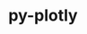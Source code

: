 ---
title: "py-plotly"
layout: cache
categories: [package, develop]
meta: {"versions": ["5.20.0"], "compilers": ["gcc@=11.4.0", "gcc@=9.4.0", "oneapi@=2024.2.0", "oneapi@=2024.2.1"], "oss": ["ubuntu20.04", "ubuntu22.04"], "platforms": ["linux"], "targets": ["neoverse_v1", "ppc64le", "x86_64_v3"], "stacks": ["e4s", "e4s-neoverse_v1", "e4s-oneapi", "e4s-power", "root"], "num_specs": 70, "num_specs_by_stack": {"root": 70, "e4s-power": 19, "e4s-neoverse_v1": 20, "e4s": 18, "e4s-oneapi": 13}}
spec_details: [{"hash": "oxm34mxy45tvi347phb3rqpa5vd3n334", "compiler": "gcc@=9.4.0", "versions": ["5.20.0"], "os": "ubuntu20.04", "platform": "linux", "target": "ppc64le", "variants": ["build_system=python_pip"], "stacks": ["root", "e4s-power"], "size": "-", "tarball": "https://binaries.spack.io/develop/build_cache/linux-ubuntu20.04-ppc64le/gcc-9.4.0/py-plotly-5.20.0/linux-ubuntu20.04-ppc64le-gcc-9.4.0-py-plotly-5.20.0-oxm34mxy45tvi347phb3rqpa5vd3n334.spack"}, {"hash": "4sic2h4vppndtkmjtghvagrwja6c7yur", "compiler": "gcc@=9.4.0", "versions": ["5.20.0"], "os": "ubuntu20.04", "platform": "linux", "target": "ppc64le", "variants": ["build_system=python_pip"], "stacks": ["root", "e4s-power"], "size": "-", "tarball": "https://binaries.spack.io/develop/build_cache/linux-ubuntu20.04-ppc64le/gcc-9.4.0/py-plotly-5.20.0/linux-ubuntu20.04-ppc64le-gcc-9.4.0-py-plotly-5.20.0-4sic2h4vppndtkmjtghvagrwja6c7yur.spack"}, {"hash": "7rtqz5uinwfn37dnd2m4foaa6krpglau", "compiler": "gcc@=9.4.0", "versions": ["5.20.0"], "os": "ubuntu20.04", "platform": "linux", "target": "ppc64le", "variants": ["build_system=python_pip"], "stacks": ["root", "e4s-power"], "size": "-", "tarball": "https://binaries.spack.io/develop/build_cache/linux-ubuntu20.04-ppc64le/gcc-9.4.0/py-plotly-5.20.0/linux-ubuntu20.04-ppc64le-gcc-9.4.0-py-plotly-5.20.0-7rtqz5uinwfn37dnd2m4foaa6krpglau.spack"}, {"hash": "76kciuug2enlyuicsgs3ru4bptzvbyr3", "compiler": "gcc@=9.4.0", "versions": ["5.20.0"], "os": "ubuntu20.04", "platform": "linux", "target": "ppc64le", "variants": ["build_system=python_pip"], "stacks": ["root", "e4s-power"], "size": "-", "tarball": "https://binaries.spack.io/develop/build_cache/linux-ubuntu20.04-ppc64le/gcc-9.4.0/py-plotly-5.20.0/linux-ubuntu20.04-ppc64le-gcc-9.4.0-py-plotly-5.20.0-76kciuug2enlyuicsgs3ru4bptzvbyr3.spack"}, {"hash": "a2xgwkh72w4placjlyrcx2mp5v75pabv", "compiler": "gcc@=9.4.0", "versions": ["5.20.0"], "os": "ubuntu20.04", "platform": "linux", "target": "ppc64le", "variants": ["build_system=python_pip"], "stacks": ["root", "e4s-power"], "size": "-", "tarball": "https://binaries.spack.io/develop/build_cache/linux-ubuntu20.04-ppc64le/gcc-9.4.0/py-plotly-5.20.0/linux-ubuntu20.04-ppc64le-gcc-9.4.0-py-plotly-5.20.0-a2xgwkh72w4placjlyrcx2mp5v75pabv.spack"}, {"hash": "apxiihupr644lxgbjimuutd4jaxktyzx", "compiler": "gcc@=9.4.0", "versions": ["5.20.0"], "os": "ubuntu20.04", "platform": "linux", "target": "ppc64le", "variants": ["build_system=python_pip"], "stacks": ["root", "e4s-power"], "size": "-", "tarball": "https://binaries.spack.io/develop/build_cache/linux-ubuntu20.04-ppc64le/gcc-9.4.0/py-plotly-5.20.0/linux-ubuntu20.04-ppc64le-gcc-9.4.0-py-plotly-5.20.0-apxiihupr644lxgbjimuutd4jaxktyzx.spack"}, {"hash": "akamldnm75fz3cf5krpr5rdgbu5khv26", "compiler": "gcc@=9.4.0", "versions": ["5.20.0"], "os": "ubuntu20.04", "platform": "linux", "target": "ppc64le", "variants": ["build_system=python_pip"], "stacks": ["root", "e4s-power"], "size": "-", "tarball": "https://binaries.spack.io/develop/build_cache/linux-ubuntu20.04-ppc64le/gcc-9.4.0/py-plotly-5.20.0/linux-ubuntu20.04-ppc64le-gcc-9.4.0-py-plotly-5.20.0-akamldnm75fz3cf5krpr5rdgbu5khv26.spack"}, {"hash": "dqgtxwnq4dl3b6qkufgr2z55zwvwn523", "compiler": "gcc@=9.4.0", "versions": ["5.20.0"], "os": "ubuntu20.04", "platform": "linux", "target": "ppc64le", "variants": ["build_system=python_pip"], "stacks": ["root", "e4s-power"], "size": "-", "tarball": "https://binaries.spack.io/develop/build_cache/linux-ubuntu20.04-ppc64le/gcc-9.4.0/py-plotly-5.20.0/linux-ubuntu20.04-ppc64le-gcc-9.4.0-py-plotly-5.20.0-dqgtxwnq4dl3b6qkufgr2z55zwvwn523.spack"}, {"hash": "fel66gow3oqzn3wpenivi2kdai3nmond", "compiler": "gcc@=9.4.0", "versions": ["5.20.0"], "os": "ubuntu20.04", "platform": "linux", "target": "ppc64le", "variants": ["build_system=python_pip"], "stacks": ["root", "e4s-power"], "size": "-", "tarball": "https://binaries.spack.io/develop/build_cache/linux-ubuntu20.04-ppc64le/gcc-9.4.0/py-plotly-5.20.0/linux-ubuntu20.04-ppc64le-gcc-9.4.0-py-plotly-5.20.0-fel66gow3oqzn3wpenivi2kdai3nmond.spack"}, {"hash": "xymtgxjgzibwk2blxehv2e3b5ysgdfjj", "compiler": "gcc@=9.4.0", "versions": ["5.20.0"], "os": "ubuntu20.04", "platform": "linux", "target": "ppc64le", "variants": ["build_system=python_pip"], "stacks": ["root", "e4s-power"], "size": "-", "tarball": "https://binaries.spack.io/develop/build_cache/linux-ubuntu20.04-ppc64le/gcc-9.4.0/py-plotly-5.20.0/linux-ubuntu20.04-ppc64le-gcc-9.4.0-py-plotly-5.20.0-xymtgxjgzibwk2blxehv2e3b5ysgdfjj.spack"}, {"hash": "osy5sp2khnrekaa53i3sausiy5trzj7w", "compiler": "gcc@=9.4.0", "versions": ["5.20.0"], "os": "ubuntu20.04", "platform": "linux", "target": "ppc64le", "variants": ["build_system=python_pip"], "stacks": ["root", "e4s-power"], "size": "-", "tarball": "https://binaries.spack.io/develop/build_cache/linux-ubuntu20.04-ppc64le/gcc-9.4.0/py-plotly-5.20.0/linux-ubuntu20.04-ppc64le-gcc-9.4.0-py-plotly-5.20.0-osy5sp2khnrekaa53i3sausiy5trzj7w.spack"}, {"hash": "omiw42fbwai3qmtxeankjgt6rxrechwe", "compiler": "gcc@=9.4.0", "versions": ["5.20.0"], "os": "ubuntu20.04", "platform": "linux", "target": "ppc64le", "variants": ["build_system=python_pip"], "stacks": ["root", "e4s-power"], "size": "-", "tarball": "https://binaries.spack.io/develop/build_cache/linux-ubuntu20.04-ppc64le/gcc-9.4.0/py-plotly-5.20.0/linux-ubuntu20.04-ppc64le-gcc-9.4.0-py-plotly-5.20.0-omiw42fbwai3qmtxeankjgt6rxrechwe.spack"}, {"hash": "oz45qqw2hms7zn7que6c5enmd2roroxe", "compiler": "gcc@=9.4.0", "versions": ["5.20.0"], "os": "ubuntu20.04", "platform": "linux", "target": "ppc64le", "variants": ["build_system=python_pip"], "stacks": ["root", "e4s-power"], "size": "-", "tarball": "https://binaries.spack.io/develop/build_cache/linux-ubuntu20.04-ppc64le/gcc-9.4.0/py-plotly-5.20.0/linux-ubuntu20.04-ppc64le-gcc-9.4.0-py-plotly-5.20.0-oz45qqw2hms7zn7que6c5enmd2roroxe.spack"}, {"hash": "vjslcfgpsspkolexixkl3rtfbqb6vfa6", "compiler": "gcc@=9.4.0", "versions": ["5.20.0"], "os": "ubuntu20.04", "platform": "linux", "target": "ppc64le", "variants": ["build_system=python_pip"], "stacks": ["root", "e4s-power"], "size": "-", "tarball": "https://binaries.spack.io/develop/build_cache/linux-ubuntu20.04-ppc64le/gcc-9.4.0/py-plotly-5.20.0/linux-ubuntu20.04-ppc64le-gcc-9.4.0-py-plotly-5.20.0-vjslcfgpsspkolexixkl3rtfbqb6vfa6.spack"}, {"hash": "pbxek6szxkegavnqzj26oihmaihoylyc", "compiler": "gcc@=9.4.0", "versions": ["5.20.0"], "os": "ubuntu20.04", "platform": "linux", "target": "ppc64le", "variants": ["build_system=python_pip"], "stacks": ["root", "e4s-power"], "size": "-", "tarball": "https://binaries.spack.io/develop/build_cache/linux-ubuntu20.04-ppc64le/gcc-9.4.0/py-plotly-5.20.0/linux-ubuntu20.04-ppc64le-gcc-9.4.0-py-plotly-5.20.0-pbxek6szxkegavnqzj26oihmaihoylyc.spack"}, {"hash": "ixizrtyggciglnvozxusz3bnhvap6u3r", "compiler": "gcc@=9.4.0", "versions": ["5.20.0"], "os": "ubuntu20.04", "platform": "linux", "target": "ppc64le", "variants": ["build_system=python_pip"], "stacks": ["root", "e4s-power"], "size": "-", "tarball": "https://binaries.spack.io/develop/build_cache/linux-ubuntu20.04-ppc64le/gcc-9.4.0/py-plotly-5.20.0/linux-ubuntu20.04-ppc64le-gcc-9.4.0-py-plotly-5.20.0-ixizrtyggciglnvozxusz3bnhvap6u3r.spack"}, {"hash": "ygjzrx3ur2nk226hprsjo7m4cggy4nbb", "compiler": "gcc@=9.4.0", "versions": ["5.20.0"], "os": "ubuntu20.04", "platform": "linux", "target": "ppc64le", "variants": ["build_system=python_pip"], "stacks": ["root", "e4s-power"], "size": "-", "tarball": "https://binaries.spack.io/develop/build_cache/linux-ubuntu20.04-ppc64le/gcc-9.4.0/py-plotly-5.20.0/linux-ubuntu20.04-ppc64le-gcc-9.4.0-py-plotly-5.20.0-ygjzrx3ur2nk226hprsjo7m4cggy4nbb.spack"}, {"hash": "zgfklyey4zod4c6so3v2husregnjrr3k", "compiler": "gcc@=9.4.0", "versions": ["5.20.0"], "os": "ubuntu20.04", "platform": "linux", "target": "ppc64le", "variants": ["build_system=python_pip"], "stacks": ["root", "e4s-power"], "size": "-", "tarball": "https://binaries.spack.io/develop/build_cache/linux-ubuntu20.04-ppc64le/gcc-9.4.0/py-plotly-5.20.0/linux-ubuntu20.04-ppc64le-gcc-9.4.0-py-plotly-5.20.0-zgfklyey4zod4c6so3v2husregnjrr3k.spack"}, {"hash": "i6pdqv2dydeta4ywpni4iimmoucumd56", "compiler": "gcc@=9.4.0", "versions": ["5.20.0"], "os": "ubuntu20.04", "platform": "linux", "target": "ppc64le", "variants": ["build_system=python_pip"], "stacks": ["root", "e4s-power"], "size": "-", "tarball": "https://binaries.spack.io/develop/build_cache/linux-ubuntu20.04-ppc64le/gcc-9.4.0/py-plotly-5.20.0/linux-ubuntu20.04-ppc64le-gcc-9.4.0-py-plotly-5.20.0-i6pdqv2dydeta4ywpni4iimmoucumd56.spack"}, {"hash": "y5tkgfdxgzczav3ls53rxgh5j54xsbin", "compiler": "gcc@=11.4.0", "versions": ["5.20.0"], "os": "ubuntu22.04", "platform": "linux", "target": "neoverse_v1", "variants": ["build_system=python_pip"], "stacks": ["root", "e4s-neoverse_v1"], "size": "-", "tarball": "https://binaries.spack.io/develop/build_cache/linux-ubuntu22.04-neoverse_v1/gcc-11.4.0/py-plotly-5.20.0/linux-ubuntu22.04-neoverse_v1-gcc-11.4.0-py-plotly-5.20.0-y5tkgfdxgzczav3ls53rxgh5j54xsbin.spack"}, {"hash": "zvby5ogfgwui6jzlmsy3ghaets2hkfwa", "compiler": "gcc@=11.4.0", "versions": ["5.20.0"], "os": "ubuntu22.04", "platform": "linux", "target": "neoverse_v1", "variants": ["build_system=python_pip"], "stacks": ["root", "e4s-neoverse_v1"], "size": "-", "tarball": "https://binaries.spack.io/develop/build_cache/linux-ubuntu22.04-neoverse_v1/gcc-11.4.0/py-plotly-5.20.0/linux-ubuntu22.04-neoverse_v1-gcc-11.4.0-py-plotly-5.20.0-zvby5ogfgwui6jzlmsy3ghaets2hkfwa.spack"}, {"hash": "nnqo2mftx5hd76gkqsv3qelcm74lebdi", "compiler": "gcc@=11.4.0", "versions": ["5.20.0"], "os": "ubuntu22.04", "platform": "linux", "target": "neoverse_v1", "variants": ["build_system=python_pip"], "stacks": ["root", "e4s-neoverse_v1"], "size": "-", "tarball": "https://binaries.spack.io/develop/build_cache/linux-ubuntu22.04-neoverse_v1/gcc-11.4.0/py-plotly-5.20.0/linux-ubuntu22.04-neoverse_v1-gcc-11.4.0-py-plotly-5.20.0-nnqo2mftx5hd76gkqsv3qelcm74lebdi.spack"}, {"hash": "m757rxoznaqz22mcxrppctlsnuhqv4ol", "compiler": "gcc@=11.4.0", "versions": ["5.20.0"], "os": "ubuntu22.04", "platform": "linux", "target": "neoverse_v1", "variants": ["build_system=python_pip"], "stacks": ["root", "e4s-neoverse_v1"], "size": "-", "tarball": "https://binaries.spack.io/develop/build_cache/linux-ubuntu22.04-neoverse_v1/gcc-11.4.0/py-plotly-5.20.0/linux-ubuntu22.04-neoverse_v1-gcc-11.4.0-py-plotly-5.20.0-m757rxoznaqz22mcxrppctlsnuhqv4ol.spack"}, {"hash": "rdcdmu5o6bzcrhc72skfcedghz67kcge", "compiler": "gcc@=11.4.0", "versions": ["5.20.0"], "os": "ubuntu22.04", "platform": "linux", "target": "neoverse_v1", "variants": ["build_system=python_pip"], "stacks": ["root", "e4s-neoverse_v1"], "size": "-", "tarball": "https://binaries.spack.io/develop/build_cache/linux-ubuntu22.04-neoverse_v1/gcc-11.4.0/py-plotly-5.20.0/linux-ubuntu22.04-neoverse_v1-gcc-11.4.0-py-plotly-5.20.0-rdcdmu5o6bzcrhc72skfcedghz67kcge.spack"}, {"hash": "e4dwetyjhh7w3skfapnt6jl5nvir3ocz", "compiler": "gcc@=11.4.0", "versions": ["5.20.0"], "os": "ubuntu22.04", "platform": "linux", "target": "neoverse_v1", "variants": ["build_system=python_pip"], "stacks": ["root", "e4s-neoverse_v1"], "size": "-", "tarball": "https://binaries.spack.io/develop/build_cache/linux-ubuntu22.04-neoverse_v1/gcc-11.4.0/py-plotly-5.20.0/linux-ubuntu22.04-neoverse_v1-gcc-11.4.0-py-plotly-5.20.0-e4dwetyjhh7w3skfapnt6jl5nvir3ocz.spack"}, {"hash": "skvrcp5azhkz2ks43hmryjxmqtoli7cx", "compiler": "gcc@=11.4.0", "versions": ["5.20.0"], "os": "ubuntu22.04", "platform": "linux", "target": "neoverse_v1", "variants": ["build_system=python_pip"], "stacks": ["root", "e4s-neoverse_v1"], "size": "-", "tarball": "https://binaries.spack.io/develop/build_cache/linux-ubuntu22.04-neoverse_v1/gcc-11.4.0/py-plotly-5.20.0/linux-ubuntu22.04-neoverse_v1-gcc-11.4.0-py-plotly-5.20.0-skvrcp5azhkz2ks43hmryjxmqtoli7cx.spack"}, {"hash": "sl5mrg2ug4kajazsszpadoevp6imxl7b", "compiler": "gcc@=11.4.0", "versions": ["5.20.0"], "os": "ubuntu22.04", "platform": "linux", "target": "neoverse_v1", "variants": ["build_system=python_pip"], "stacks": ["root", "e4s-neoverse_v1"], "size": "-", "tarball": "https://binaries.spack.io/develop/build_cache/linux-ubuntu22.04-neoverse_v1/gcc-11.4.0/py-plotly-5.20.0/linux-ubuntu22.04-neoverse_v1-gcc-11.4.0-py-plotly-5.20.0-sl5mrg2ug4kajazsszpadoevp6imxl7b.spack"}, {"hash": "utjd6pas352ldfnhejqikvgxuyqjepty", "compiler": "gcc@=11.4.0", "versions": ["5.20.0"], "os": "ubuntu22.04", "platform": "linux", "target": "neoverse_v1", "variants": ["build_system=python_pip"], "stacks": ["root", "e4s-neoverse_v1"], "size": "-", "tarball": "https://binaries.spack.io/develop/build_cache/linux-ubuntu22.04-neoverse_v1/gcc-11.4.0/py-plotly-5.20.0/linux-ubuntu22.04-neoverse_v1-gcc-11.4.0-py-plotly-5.20.0-utjd6pas352ldfnhejqikvgxuyqjepty.spack"}, {"hash": "ldmyyr2afskwuvkrpqdabuyadiajbltv", "compiler": "gcc@=11.4.0", "versions": ["5.20.0"], "os": "ubuntu22.04", "platform": "linux", "target": "neoverse_v1", "variants": ["build_system=python_pip"], "stacks": ["root", "e4s-neoverse_v1"], "size": "-", "tarball": "https://binaries.spack.io/develop/build_cache/linux-ubuntu22.04-neoverse_v1/gcc-11.4.0/py-plotly-5.20.0/linux-ubuntu22.04-neoverse_v1-gcc-11.4.0-py-plotly-5.20.0-ldmyyr2afskwuvkrpqdabuyadiajbltv.spack"}, {"hash": "b6vi6ymtrmkin4ofdj76puugtrwo3a6w", "compiler": "gcc@=11.4.0", "versions": ["5.20.0"], "os": "ubuntu22.04", "platform": "linux", "target": "neoverse_v1", "variants": ["build_system=python_pip"], "stacks": ["root", "e4s-neoverse_v1"], "size": "-", "tarball": "https://binaries.spack.io/develop/build_cache/linux-ubuntu22.04-neoverse_v1/gcc-11.4.0/py-plotly-5.20.0/linux-ubuntu22.04-neoverse_v1-gcc-11.4.0-py-plotly-5.20.0-b6vi6ymtrmkin4ofdj76puugtrwo3a6w.spack"}, {"hash": "3ntzmv23bbu3tqxqc5dsvhjxyud7i77b", "compiler": "gcc@=11.4.0", "versions": ["5.20.0"], "os": "ubuntu22.04", "platform": "linux", "target": "neoverse_v1", "variants": ["build_system=python_pip"], "stacks": ["root", "e4s-neoverse_v1"], "size": "-", "tarball": "https://binaries.spack.io/develop/build_cache/linux-ubuntu22.04-neoverse_v1/gcc-11.4.0/py-plotly-5.20.0/linux-ubuntu22.04-neoverse_v1-gcc-11.4.0-py-plotly-5.20.0-3ntzmv23bbu3tqxqc5dsvhjxyud7i77b.spack"}, {"hash": "o3n5cbvuwp2gmmb3t5axvse3hvptewjh", "compiler": "gcc@=11.4.0", "versions": ["5.20.0"], "os": "ubuntu22.04", "platform": "linux", "target": "neoverse_v1", "variants": ["build_system=python_pip"], "stacks": ["root", "e4s-neoverse_v1"], "size": "-", "tarball": "https://binaries.spack.io/develop/build_cache/linux-ubuntu22.04-neoverse_v1/gcc-11.4.0/py-plotly-5.20.0/linux-ubuntu22.04-neoverse_v1-gcc-11.4.0-py-plotly-5.20.0-o3n5cbvuwp2gmmb3t5axvse3hvptewjh.spack"}, {"hash": "a7keydlgtgzvmck6z27xqfemlhuzo7oh", "compiler": "gcc@=11.4.0", "versions": ["5.20.0"], "os": "ubuntu22.04", "platform": "linux", "target": "neoverse_v1", "variants": ["build_system=python_pip"], "stacks": ["root", "e4s-neoverse_v1"], "size": "-", "tarball": "https://binaries.spack.io/develop/build_cache/linux-ubuntu22.04-neoverse_v1/gcc-11.4.0/py-plotly-5.20.0/linux-ubuntu22.04-neoverse_v1-gcc-11.4.0-py-plotly-5.20.0-a7keydlgtgzvmck6z27xqfemlhuzo7oh.spack"}, {"hash": "zrpc4n6pcicdoxgusjcjykbgnv6e2azg", "compiler": "gcc@=11.4.0", "versions": ["5.20.0"], "os": "ubuntu22.04", "platform": "linux", "target": "neoverse_v1", "variants": ["build_system=python_pip"], "stacks": ["root", "e4s-neoverse_v1"], "size": "-", "tarball": "https://binaries.spack.io/develop/build_cache/linux-ubuntu22.04-neoverse_v1/gcc-11.4.0/py-plotly-5.20.0/linux-ubuntu22.04-neoverse_v1-gcc-11.4.0-py-plotly-5.20.0-zrpc4n6pcicdoxgusjcjykbgnv6e2azg.spack"}, {"hash": "bi5hy7d7gx2lq7mrcezefamiwz5cjnbi", "compiler": "gcc@=11.4.0", "versions": ["5.20.0"], "os": "ubuntu22.04", "platform": "linux", "target": "neoverse_v1", "variants": ["build_system=python_pip"], "stacks": ["root", "e4s-neoverse_v1"], "size": "-", "tarball": "https://binaries.spack.io/develop/build_cache/linux-ubuntu22.04-neoverse_v1/gcc-11.4.0/py-plotly-5.20.0/linux-ubuntu22.04-neoverse_v1-gcc-11.4.0-py-plotly-5.20.0-bi5hy7d7gx2lq7mrcezefamiwz5cjnbi.spack"}, {"hash": "szoihtdvn7l46yxji3qphozwklayzj5b", "compiler": "gcc@=11.4.0", "versions": ["5.20.0"], "os": "ubuntu22.04", "platform": "linux", "target": "neoverse_v1", "variants": ["build_system=python_pip"], "stacks": ["root", "e4s-neoverse_v1"], "size": "-", "tarball": "https://binaries.spack.io/develop/build_cache/linux-ubuntu22.04-neoverse_v1/gcc-11.4.0/py-plotly-5.20.0/linux-ubuntu22.04-neoverse_v1-gcc-11.4.0-py-plotly-5.20.0-szoihtdvn7l46yxji3qphozwklayzj5b.spack"}, {"hash": "fevdflqydbjz7dw5ci6nivlxurnjalyq", "compiler": "gcc@=11.4.0", "versions": ["5.20.0"], "os": "ubuntu22.04", "platform": "linux", "target": "neoverse_v1", "variants": ["build_system=python_pip"], "stacks": ["root", "e4s-neoverse_v1"], "size": "-", "tarball": "https://binaries.spack.io/develop/build_cache/linux-ubuntu22.04-neoverse_v1/gcc-11.4.0/py-plotly-5.20.0/linux-ubuntu22.04-neoverse_v1-gcc-11.4.0-py-plotly-5.20.0-fevdflqydbjz7dw5ci6nivlxurnjalyq.spack"}, {"hash": "dchs4fsct6k42meljuvkyqheyb6n23lt", "compiler": "gcc@=11.4.0", "versions": ["5.20.0"], "os": "ubuntu22.04", "platform": "linux", "target": "neoverse_v1", "variants": ["build_system=python_pip"], "stacks": ["root", "e4s-neoverse_v1"], "size": "-", "tarball": "https://binaries.spack.io/develop/build_cache/linux-ubuntu22.04-neoverse_v1/gcc-11.4.0/py-plotly-5.20.0/linux-ubuntu22.04-neoverse_v1-gcc-11.4.0-py-plotly-5.20.0-dchs4fsct6k42meljuvkyqheyb6n23lt.spack"}, {"hash": "wm5wtj43tyvqgavj4ezrrdaknzfxvyrw", "compiler": "gcc@=11.4.0", "versions": ["5.20.0"], "os": "ubuntu22.04", "platform": "linux", "target": "neoverse_v1", "variants": ["build_system=python_pip"], "stacks": ["root", "e4s-neoverse_v1"], "size": "-", "tarball": "https://binaries.spack.io/develop/build_cache/linux-ubuntu22.04-neoverse_v1/gcc-11.4.0/py-plotly-5.20.0/linux-ubuntu22.04-neoverse_v1-gcc-11.4.0-py-plotly-5.20.0-wm5wtj43tyvqgavj4ezrrdaknzfxvyrw.spack"}, {"hash": "6uit5dokmlfekgtvom4hcripwq5jizjo", "compiler": "gcc@=11.4.0", "versions": ["5.20.0"], "os": "ubuntu22.04", "platform": "linux", "target": "x86_64_v3", "variants": ["build_system=python_pip"], "stacks": ["root", "e4s"], "size": "-", "tarball": "https://binaries.spack.io/develop/build_cache/linux-ubuntu22.04-x86_64_v3/gcc-11.4.0/py-plotly-5.20.0/linux-ubuntu22.04-x86_64_v3-gcc-11.4.0-py-plotly-5.20.0-6uit5dokmlfekgtvom4hcripwq5jizjo.spack"}, {"hash": "eczht5s2r34p6reckixglk24soilgmmr", "compiler": "gcc@=11.4.0", "versions": ["5.20.0"], "os": "ubuntu22.04", "platform": "linux", "target": "x86_64_v3", "variants": ["build_system=python_pip"], "stacks": ["root", "e4s"], "size": "-", "tarball": "https://binaries.spack.io/develop/build_cache/linux-ubuntu22.04-x86_64_v3/gcc-11.4.0/py-plotly-5.20.0/linux-ubuntu22.04-x86_64_v3-gcc-11.4.0-py-plotly-5.20.0-eczht5s2r34p6reckixglk24soilgmmr.spack"}, {"hash": "laq36arznyr4eznyx36q2fgwrfte5bi4", "compiler": "gcc@=11.4.0", "versions": ["5.20.0"], "os": "ubuntu22.04", "platform": "linux", "target": "x86_64_v3", "variants": ["build_system=python_pip"], "stacks": ["root", "e4s"], "size": "-", "tarball": "https://binaries.spack.io/develop/build_cache/linux-ubuntu22.04-x86_64_v3/gcc-11.4.0/py-plotly-5.20.0/linux-ubuntu22.04-x86_64_v3-gcc-11.4.0-py-plotly-5.20.0-laq36arznyr4eznyx36q2fgwrfte5bi4.spack"}, {"hash": "l4sx7q464tfeuhmpqvfmpgyy4uinvbxl", "compiler": "gcc@=11.4.0", "versions": ["5.20.0"], "os": "ubuntu22.04", "platform": "linux", "target": "x86_64_v3", "variants": ["build_system=python_pip"], "stacks": ["root", "e4s"], "size": "-", "tarball": "https://binaries.spack.io/develop/build_cache/linux-ubuntu22.04-x86_64_v3/gcc-11.4.0/py-plotly-5.20.0/linux-ubuntu22.04-x86_64_v3-gcc-11.4.0-py-plotly-5.20.0-l4sx7q464tfeuhmpqvfmpgyy4uinvbxl.spack"}, {"hash": "ui37nlnev2666gxdvaksh3f6ci43an7o", "compiler": "gcc@=11.4.0", "versions": ["5.20.0"], "os": "ubuntu22.04", "platform": "linux", "target": "x86_64_v3", "variants": ["build_system=python_pip"], "stacks": ["root", "e4s"], "size": "-", "tarball": "https://binaries.spack.io/develop/build_cache/linux-ubuntu22.04-x86_64_v3/gcc-11.4.0/py-plotly-5.20.0/linux-ubuntu22.04-x86_64_v3-gcc-11.4.0-py-plotly-5.20.0-ui37nlnev2666gxdvaksh3f6ci43an7o.spack"}, {"hash": "qmcidwytkfdvyaj6i6ncnjqixf53kmfi", "compiler": "gcc@=11.4.0", "versions": ["5.20.0"], "os": "ubuntu22.04", "platform": "linux", "target": "x86_64_v3", "variants": ["build_system=python_pip"], "stacks": ["root", "e4s"], "size": "-", "tarball": "https://binaries.spack.io/develop/build_cache/linux-ubuntu22.04-x86_64_v3/gcc-11.4.0/py-plotly-5.20.0/linux-ubuntu22.04-x86_64_v3-gcc-11.4.0-py-plotly-5.20.0-qmcidwytkfdvyaj6i6ncnjqixf53kmfi.spack"}, {"hash": "fnwqqij54qlbgssojawreznscafjhftz", "compiler": "gcc@=11.4.0", "versions": ["5.20.0"], "os": "ubuntu22.04", "platform": "linux", "target": "x86_64_v3", "variants": ["build_system=python_pip"], "stacks": ["root", "e4s"], "size": "-", "tarball": "https://binaries.spack.io/develop/build_cache/linux-ubuntu22.04-x86_64_v3/gcc-11.4.0/py-plotly-5.20.0/linux-ubuntu22.04-x86_64_v3-gcc-11.4.0-py-plotly-5.20.0-fnwqqij54qlbgssojawreznscafjhftz.spack"}, {"hash": "aooqojcud7cjzseykymjpsk272qquipu", "compiler": "gcc@=11.4.0", "versions": ["5.20.0"], "os": "ubuntu22.04", "platform": "linux", "target": "x86_64_v3", "variants": ["build_system=python_pip"], "stacks": ["root", "e4s"], "size": "-", "tarball": "https://binaries.spack.io/develop/build_cache/linux-ubuntu22.04-x86_64_v3/gcc-11.4.0/py-plotly-5.20.0/linux-ubuntu22.04-x86_64_v3-gcc-11.4.0-py-plotly-5.20.0-aooqojcud7cjzseykymjpsk272qquipu.spack"}, {"hash": "4ty6xfsddvy6hcf7tlrqa2vlyvxlhzsv", "compiler": "gcc@=11.4.0", "versions": ["5.20.0"], "os": "ubuntu22.04", "platform": "linux", "target": "x86_64_v3", "variants": ["build_system=python_pip"], "stacks": ["root", "e4s"], "size": "-", "tarball": "https://binaries.spack.io/develop/build_cache/linux-ubuntu22.04-x86_64_v3/gcc-11.4.0/py-plotly-5.20.0/linux-ubuntu22.04-x86_64_v3-gcc-11.4.0-py-plotly-5.20.0-4ty6xfsddvy6hcf7tlrqa2vlyvxlhzsv.spack"}, {"hash": "uc3nibh44chul2sql7r22ejs3d5tjvlv", "compiler": "gcc@=11.4.0", "versions": ["5.20.0"], "os": "ubuntu22.04", "platform": "linux", "target": "x86_64_v3", "variants": ["build_system=python_pip"], "stacks": ["root", "e4s"], "size": "-", "tarball": "https://binaries.spack.io/develop/build_cache/linux-ubuntu22.04-x86_64_v3/gcc-11.4.0/py-plotly-5.20.0/linux-ubuntu22.04-x86_64_v3-gcc-11.4.0-py-plotly-5.20.0-uc3nibh44chul2sql7r22ejs3d5tjvlv.spack"}, {"hash": "5fgj5omvfdo3fe3rhg23tyxtccvb47ex", "compiler": "gcc@=11.4.0", "versions": ["5.20.0"], "os": "ubuntu22.04", "platform": "linux", "target": "x86_64_v3", "variants": ["build_system=python_pip"], "stacks": ["root", "e4s"], "size": "-", "tarball": "https://binaries.spack.io/develop/build_cache/linux-ubuntu22.04-x86_64_v3/gcc-11.4.0/py-plotly-5.20.0/linux-ubuntu22.04-x86_64_v3-gcc-11.4.0-py-plotly-5.20.0-5fgj5omvfdo3fe3rhg23tyxtccvb47ex.spack"}, {"hash": "hgp3sdzrhspimsrldkesz3ndwzzueich", "compiler": "gcc@=11.4.0", "versions": ["5.20.0"], "os": "ubuntu22.04", "platform": "linux", "target": "x86_64_v3", "variants": ["build_system=python_pip"], "stacks": ["root", "e4s"], "size": "-", "tarball": "https://binaries.spack.io/develop/build_cache/linux-ubuntu22.04-x86_64_v3/gcc-11.4.0/py-plotly-5.20.0/linux-ubuntu22.04-x86_64_v3-gcc-11.4.0-py-plotly-5.20.0-hgp3sdzrhspimsrldkesz3ndwzzueich.spack"}, {"hash": "5e3qqv7dft62jneupenk44i5o6ogphcc", "compiler": "gcc@=11.4.0", "versions": ["5.20.0"], "os": "ubuntu22.04", "platform": "linux", "target": "x86_64_v3", "variants": ["build_system=python_pip"], "stacks": ["root", "e4s"], "size": "-", "tarball": "https://binaries.spack.io/develop/build_cache/linux-ubuntu22.04-x86_64_v3/gcc-11.4.0/py-plotly-5.20.0/linux-ubuntu22.04-x86_64_v3-gcc-11.4.0-py-plotly-5.20.0-5e3qqv7dft62jneupenk44i5o6ogphcc.spack"}, {"hash": "z2ybanh2l2kplz5yksko7ptoq5gwk6hr", "compiler": "gcc@=11.4.0", "versions": ["5.20.0"], "os": "ubuntu22.04", "platform": "linux", "target": "x86_64_v3", "variants": ["build_system=python_pip"], "stacks": ["root", "e4s"], "size": "-", "tarball": "https://binaries.spack.io/develop/build_cache/linux-ubuntu22.04-x86_64_v3/gcc-11.4.0/py-plotly-5.20.0/linux-ubuntu22.04-x86_64_v3-gcc-11.4.0-py-plotly-5.20.0-z2ybanh2l2kplz5yksko7ptoq5gwk6hr.spack"}, {"hash": "nt4suc6fna5z7k4wxqumtekflclfi7hr", "compiler": "gcc@=11.4.0", "versions": ["5.20.0"], "os": "ubuntu22.04", "platform": "linux", "target": "x86_64_v3", "variants": ["build_system=python_pip"], "stacks": ["root", "e4s"], "size": "-", "tarball": "https://binaries.spack.io/develop/build_cache/linux-ubuntu22.04-x86_64_v3/gcc-11.4.0/py-plotly-5.20.0/linux-ubuntu22.04-x86_64_v3-gcc-11.4.0-py-plotly-5.20.0-nt4suc6fna5z7k4wxqumtekflclfi7hr.spack"}, {"hash": "vcf6sf6ganoiztptioebuhlaxelelhfe", "compiler": "gcc@=11.4.0", "versions": ["5.20.0"], "os": "ubuntu22.04", "platform": "linux", "target": "x86_64_v3", "variants": ["build_system=python_pip"], "stacks": ["root", "e4s"], "size": "-", "tarball": "https://binaries.spack.io/develop/build_cache/linux-ubuntu22.04-x86_64_v3/gcc-11.4.0/py-plotly-5.20.0/linux-ubuntu22.04-x86_64_v3-gcc-11.4.0-py-plotly-5.20.0-vcf6sf6ganoiztptioebuhlaxelelhfe.spack"}, {"hash": "whrlt3tc666nmf2kuprillnzblfwvimn", "compiler": "gcc@=11.4.0", "versions": ["5.20.0"], "os": "ubuntu22.04", "platform": "linux", "target": "x86_64_v3", "variants": ["build_system=python_pip"], "stacks": ["root", "e4s"], "size": "-", "tarball": "https://binaries.spack.io/develop/build_cache/linux-ubuntu22.04-x86_64_v3/gcc-11.4.0/py-plotly-5.20.0/linux-ubuntu22.04-x86_64_v3-gcc-11.4.0-py-plotly-5.20.0-whrlt3tc666nmf2kuprillnzblfwvimn.spack"}, {"hash": "v3nwvyibmqt52p2omedah2rvtq2gzy7h", "compiler": "gcc@=11.4.0", "versions": ["5.20.0"], "os": "ubuntu22.04", "platform": "linux", "target": "x86_64_v3", "variants": ["build_system=python_pip"], "stacks": ["root", "e4s"], "size": "-", "tarball": "https://binaries.spack.io/develop/build_cache/linux-ubuntu22.04-x86_64_v3/gcc-11.4.0/py-plotly-5.20.0/linux-ubuntu22.04-x86_64_v3-gcc-11.4.0-py-plotly-5.20.0-v3nwvyibmqt52p2omedah2rvtq2gzy7h.spack"}, {"hash": "er7j7yx6a3lxflp3zdt5g6eg6mbo5run", "compiler": "oneapi@=2024.2.0", "versions": ["5.20.0"], "os": "ubuntu22.04", "platform": "linux", "target": "x86_64_v3", "variants": ["build_system=python_pip"], "stacks": ["root", "e4s-oneapi"], "size": "-", "tarball": "https://binaries.spack.io/develop/build_cache/linux-ubuntu22.04-x86_64_v3/oneapi-2024.2.0/py-plotly-5.20.0/linux-ubuntu22.04-x86_64_v3-oneapi-2024.2.0-py-plotly-5.20.0-er7j7yx6a3lxflp3zdt5g6eg6mbo5run.spack"}, {"hash": "7j455oegwqgtlhpuem7qvp344ihhfxah", "compiler": "oneapi@=2024.2.0", "versions": ["5.20.0"], "os": "ubuntu22.04", "platform": "linux", "target": "x86_64_v3", "variants": ["build_system=python_pip"], "stacks": ["root", "e4s-oneapi"], "size": "-", "tarball": "https://binaries.spack.io/develop/build_cache/linux-ubuntu22.04-x86_64_v3/oneapi-2024.2.0/py-plotly-5.20.0/linux-ubuntu22.04-x86_64_v3-oneapi-2024.2.0-py-plotly-5.20.0-7j455oegwqgtlhpuem7qvp344ihhfxah.spack"}, {"hash": "buoiznhs23srtg7z34nbz6nnae4cg5ha", "compiler": "oneapi@=2024.2.0", "versions": ["5.20.0"], "os": "ubuntu22.04", "platform": "linux", "target": "x86_64_v3", "variants": ["build_system=python_pip"], "stacks": ["root", "e4s-oneapi"], "size": "-", "tarball": "https://binaries.spack.io/develop/build_cache/linux-ubuntu22.04-x86_64_v3/oneapi-2024.2.0/py-plotly-5.20.0/linux-ubuntu22.04-x86_64_v3-oneapi-2024.2.0-py-plotly-5.20.0-buoiznhs23srtg7z34nbz6nnae4cg5ha.spack"}, {"hash": "7nblr6mtzf2gp6k5dfflkqon4nj6rvfh", "compiler": "oneapi@=2024.2.0", "versions": ["5.20.0"], "os": "ubuntu22.04", "platform": "linux", "target": "x86_64_v3", "variants": ["build_system=python_pip"], "stacks": ["root", "e4s-oneapi"], "size": "-", "tarball": "https://binaries.spack.io/develop/build_cache/linux-ubuntu22.04-x86_64_v3/oneapi-2024.2.0/py-plotly-5.20.0/linux-ubuntu22.04-x86_64_v3-oneapi-2024.2.0-py-plotly-5.20.0-7nblr6mtzf2gp6k5dfflkqon4nj6rvfh.spack"}, {"hash": "hfwg2bljwjkpkykdbtqaymijr2aaj5m7", "compiler": "oneapi@=2024.2.0", "versions": ["5.20.0"], "os": "ubuntu22.04", "platform": "linux", "target": "x86_64_v3", "variants": ["build_system=python_pip"], "stacks": ["root", "e4s-oneapi"], "size": "-", "tarball": "https://binaries.spack.io/develop/build_cache/linux-ubuntu22.04-x86_64_v3/oneapi-2024.2.0/py-plotly-5.20.0/linux-ubuntu22.04-x86_64_v3-oneapi-2024.2.0-py-plotly-5.20.0-hfwg2bljwjkpkykdbtqaymijr2aaj5m7.spack"}, {"hash": "2tgvrfcfcxc7vf5m42czvkwzicxt56ll", "compiler": "oneapi@=2024.2.0", "versions": ["5.20.0"], "os": "ubuntu22.04", "platform": "linux", "target": "x86_64_v3", "variants": ["build_system=python_pip"], "stacks": ["root", "e4s-oneapi"], "size": "-", "tarball": "https://binaries.spack.io/develop/build_cache/linux-ubuntu22.04-x86_64_v3/oneapi-2024.2.0/py-plotly-5.20.0/linux-ubuntu22.04-x86_64_v3-oneapi-2024.2.0-py-plotly-5.20.0-2tgvrfcfcxc7vf5m42czvkwzicxt56ll.spack"}, {"hash": "tqhdnutqhd4gsbfctxbjwjq6x2glc55o", "compiler": "oneapi@=2024.2.0", "versions": ["5.20.0"], "os": "ubuntu22.04", "platform": "linux", "target": "x86_64_v3", "variants": ["build_system=python_pip"], "stacks": ["root", "e4s-oneapi"], "size": "-", "tarball": "https://binaries.spack.io/develop/build_cache/linux-ubuntu22.04-x86_64_v3/oneapi-2024.2.0/py-plotly-5.20.0/linux-ubuntu22.04-x86_64_v3-oneapi-2024.2.0-py-plotly-5.20.0-tqhdnutqhd4gsbfctxbjwjq6x2glc55o.spack"}, {"hash": "kbkrtwruvogvvipiyvushk47g635z4tt", "compiler": "oneapi@=2024.2.0", "versions": ["5.20.0"], "os": "ubuntu22.04", "platform": "linux", "target": "x86_64_v3", "variants": ["build_system=python_pip"], "stacks": ["root", "e4s-oneapi"], "size": "-", "tarball": "https://binaries.spack.io/develop/build_cache/linux-ubuntu22.04-x86_64_v3/oneapi-2024.2.0/py-plotly-5.20.0/linux-ubuntu22.04-x86_64_v3-oneapi-2024.2.0-py-plotly-5.20.0-kbkrtwruvogvvipiyvushk47g635z4tt.spack"}, {"hash": "vcmmsovjgxfpzdxgtlfkvtr3hcjmqddt", "compiler": "oneapi@=2024.2.0", "versions": ["5.20.0"], "os": "ubuntu22.04", "platform": "linux", "target": "x86_64_v3", "variants": ["build_system=python_pip"], "stacks": ["root", "e4s-oneapi"], "size": "-", "tarball": "https://binaries.spack.io/develop/build_cache/linux-ubuntu22.04-x86_64_v3/oneapi-2024.2.0/py-plotly-5.20.0/linux-ubuntu22.04-x86_64_v3-oneapi-2024.2.0-py-plotly-5.20.0-vcmmsovjgxfpzdxgtlfkvtr3hcjmqddt.spack"}, {"hash": "37wjle6agvzz6fmke6w752gcieydqg7d", "compiler": "oneapi@=2024.2.0", "versions": ["5.20.0"], "os": "ubuntu22.04", "platform": "linux", "target": "x86_64_v3", "variants": ["build_system=python_pip"], "stacks": ["root", "e4s-oneapi"], "size": "-", "tarball": "https://binaries.spack.io/develop/build_cache/linux-ubuntu22.04-x86_64_v3/oneapi-2024.2.0/py-plotly-5.20.0/linux-ubuntu22.04-x86_64_v3-oneapi-2024.2.0-py-plotly-5.20.0-37wjle6agvzz6fmke6w752gcieydqg7d.spack"}, {"hash": "dcg63sxsznytlpn6ekmmio362ew5nekk", "compiler": "oneapi@=2024.2.1", "versions": ["5.20.0"], "os": "ubuntu22.04", "platform": "linux", "target": "x86_64_v3", "variants": ["build_system=python_pip"], "stacks": ["root", "e4s-oneapi"], "size": "-", "tarball": "https://binaries.spack.io/develop/build_cache/linux-ubuntu22.04-x86_64_v3/oneapi-2024.2.1/py-plotly-5.20.0/linux-ubuntu22.04-x86_64_v3-oneapi-2024.2.1-py-plotly-5.20.0-dcg63sxsznytlpn6ekmmio362ew5nekk.spack"}, {"hash": "gfq7ybnzmkzsxfftellmj4c5ahks5xmj", "compiler": "oneapi@=2024.2.1", "versions": ["5.20.0"], "os": "ubuntu22.04", "platform": "linux", "target": "x86_64_v3", "variants": ["build_system=python_pip"], "stacks": ["root", "e4s-oneapi"], "size": "-", "tarball": "https://binaries.spack.io/develop/build_cache/linux-ubuntu22.04-x86_64_v3/oneapi-2024.2.1/py-plotly-5.20.0/linux-ubuntu22.04-x86_64_v3-oneapi-2024.2.1-py-plotly-5.20.0-gfq7ybnzmkzsxfftellmj4c5ahks5xmj.spack"}, {"hash": "5zg3lffill6mt755n6fynp2abgspvxua", "compiler": "oneapi@=2024.2.1", "versions": ["5.20.0"], "os": "ubuntu22.04", "platform": "linux", "target": "x86_64_v3", "variants": ["build_system=python_pip"], "stacks": ["root", "e4s-oneapi"], "size": "-", "tarball": "https://binaries.spack.io/develop/build_cache/linux-ubuntu22.04-x86_64_v3/oneapi-2024.2.1/py-plotly-5.20.0/linux-ubuntu22.04-x86_64_v3-oneapi-2024.2.1-py-plotly-5.20.0-5zg3lffill6mt755n6fynp2abgspvxua.spack"}]
---